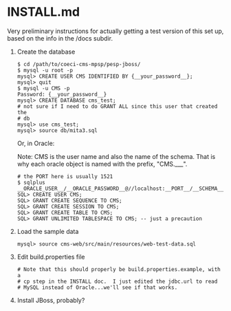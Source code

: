 # INSTALL.md

Very preliminary instructions for actually getting a test version of
this set up, based on the info in the /docs subdir.

1. Create the database
   ```
   $ cd /path/to/coeci-cms-mpsp/pesp-jboss/
   $ mysql -u root -p
   mysql> CREATE USER CMS IDENTIFIED BY {__your_password__};
   mysql> quit
   $ mysql -u CMS -p
   Password: {__your_password__}
   mysql> CREATE DATABASE cms_test;
   # not sure if I need to do GRANT ALL since this user that created the
   # db
   mysql> use cms_test;
   mysql> source db/mita3.sql
   ```

   Or, in Oracle:
   
   Note: CMS is the user name and also the name of the schema.  That is
   why each oracle object is named with the prefix, "CMS.___".
    
   ```
   # the PORT here is usually 1521 
   $ sqlplus __ORACLE_USER__/__ORACLE_PASSWORD__@//localhost:__PORT__/__SCHEMA__
   SQL> CREATE USER CMS;
   SQL> GRANT CREATE SEQUENCE TO CMS;
   SQL> GRANT CREATE SESSION TO CMS;
   SQL> GRANT CREATE TABLE TO CMS;
   SQL> GRANT UNLIMITED TABLESPACE TO CMS; -- just a precaution
   ```
   
2. Load the sample data
   ```
   mysql> source cms-web/src/main/resources/web-test-data.sql
   ```
3. Edit build.properties file

    ```
    # Note that this should properly be build.properties.example, with a
    # cp step in the INSTALL doc.  I just edited the jdbc.url to read
    # MySQL instead of Oracle...we'll see if that works.
    ```
   
4. Install JBoss, probably?

